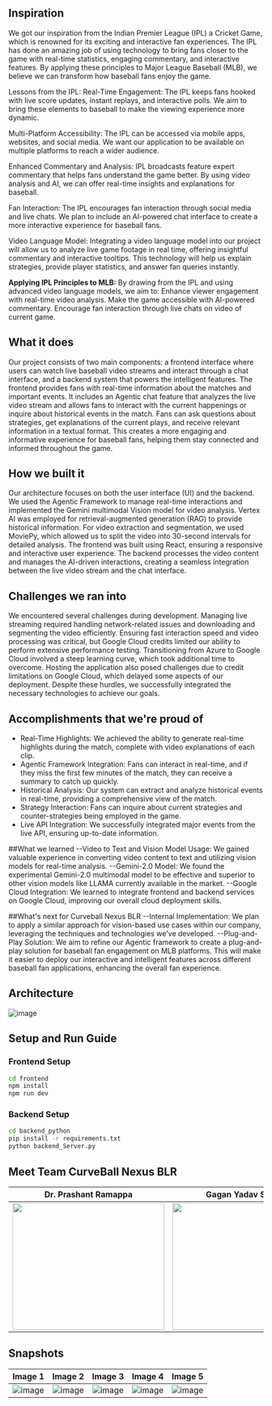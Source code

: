 ## Inspiration
We got our inspiration from the Indian Premier League (IPL) a Cricket Game, which is renowned for its exciting and interactive fan experiences. The IPL has done an amazing job of using technology to bring fans closer to the game with real-time statistics, engaging commentary, and interactive features. By applying these principles to Major League Baseball (MLB), we believe we can transform how baseball fans enjoy the game.
 
Lessons from the IPL:
Real-Time Engagement:
The IPL keeps fans hooked with live score updates, instant replays, and interactive polls. We aim to bring these elements to baseball to make the viewing experience more dynamic.
 
Multi-Platform Accessibility:
The IPL can be accessed via mobile apps, websites, and social media. We want our application to be available on multiple platforms to reach a wider audience.
 
Enhanced Commentary and Analysis:
IPL broadcasts feature expert commentary that helps fans understand the game better. By using video analysis and AI, we can offer real-time insights and explanations for baseball.
 
Fan Interaction:
The IPL encourages fan interaction through social media and live chats. We plan to include an AI-powered chat interface to create a more interactive experience for baseball fans.
 
Video Language Model:
Integrating a video language model into our project will allow us to analyze live game footage in real time, offering insightful commentary and interactive tooltips. This technology will help us explain strategies, provide player statistics, and answer fan queries instantly.
 
**Applying IPL Principles to MLB:**
By drawing from the IPL and using advanced video language models, we aim to:
Enhance viewer engagement with real-time video analysis.
Make the game accessible with AI-powered commentary.
Encourage fan interaction through live chats on video of current game.
 
## What it does
Our project consists of two main components: a frontend interface where users can watch live baseball video streams and interact through a chat interface, and a backend system that powers the intelligent features. The frontend provides fans with real-time information about the matches and important events. It includes an Agentic chat feature that analyzes the live video stream and allows fans to interact with the current happenings or inquire about historical events in the match. Fans can ask questions about strategies, get explanations of the current plays, and receive relevant information in a textual format. This creates a more engaging and informative experience for baseball fans, helping them stay connected and informed throughout the game.
 
## How we built it
Our architecture focuses on both the user interface (UI) and the backend. We used the Agentic Framework to manage real-time interactions and implemented the Gemini multimodal Vision model for video analysis. Vertex AI was employed for retrieval-augmented generation (RAG) to provide historical information. For video extraction and segmentation, we used MoviePy, which allowed us to split the video into 30-second intervals for detailed analysis. The frontend was built using React, ensuring a responsive and interactive user experience. The backend processes the video content and manages the AI-driven interactions, creating a seamless integration between the live video stream and the chat interface.
 
## Challenges we ran into
We encountered several challenges during development. Managing live streaming required handling network-related issues and downloading and segmenting the video efficiently. Ensuring fast interaction speed and video processing was critical, but Google Cloud credits limited our ability to perform extensive performance testing. Transitioning from Azure to Google Cloud involved a steep learning curve, which took additional time to overcome. Hosting the application also posed challenges due to credit limitations on Google Cloud, which delayed some aspects of our deployment. Despite these hurdles, we successfully integrated the necessary technologies to achieve our goals.
 
## Accomplishments that we're proud of
- Real-Time Highlights: We achieved the ability to generate real-time highlights during the match, complete with video explanations of each clip.
- Agentic Framework Integration: Fans can interact in real-time, and if they miss the first few minutes of the match, they can receive a summary to catch up quickly.
- Historical Analysis: Our system can extract and analyze historical events in real-time, providing a comprehensive view of the match.
- Strategy Interaction: Fans can inquire about current strategies and counter-strategies being employed in the game.
- Live API Integration: We successfully integrated major events from the live API, ensuring up-to-date information.
 
##What we learned
--Video to Text and Vision Model Usage: We gained valuable experience in converting video content to text and utilizing vision models for real-time analysis.
--Gemini-2.0 Model: We found the experimental Gemini-2.0 multimodal model to be effective and superior to other vision models like LLAMA currently available in the market.
--Google Cloud Integration: We learned to integrate frontend and backend services on Google Cloud, improving our overall cloud deployment skills.
 
##What's next for Curveball Nexus BLR
--Internal Implementation: We plan to apply a similar approach for vision-based use cases within our company, leveraging the techniques and technologies we've developed.
--Plug-and-Play Solution: We aim to refine our Agentic framework to create a plug-and-play solution for baseball fan engagement on MLB platforms. This will make it easier to deploy our interactive and intelligent features across different baseball fan applications, enhancing the overall fan experience.

## Architecture
![image](https://github.com/user-attachments/assets/cee78679-03cd-420d-a091-c473856a2867)

## Setup and Run Guide

### Frontend Setup
```bash
cd frontend
npm install
npm run dev
```

### Backend Setup
```bash
cd backend_python
pip install -r requirements.txt
python backend_Server.py
```

## Meet Team CurveBall Nexus BLR
| Dr. Prashant Ramappa | Gagan Yadav S | Druva Hegde | Himanshu Nanda |
|:---:|:---:|:---:|:---:|
| <img src="https://github.com/user-attachments/assets/93f728f4-3eea-4ee8-9ae6-1ba5bf4a99e8" style="width:300px;height:250px;object-fit:cover;object-position:center;"> | <img src="https://github-production-user-asset-6210df.s3.amazonaws.com/69206689/409558018-775556aa-2618-4068-a2ec-5ad9630e9303.jpg?X-Amz-Algorithm=AWS4-HMAC-SHA256&X-Amz-Credential=AKIAVCODYLSA53PQK4ZA%2F20250204%2Fus-east-1%2Fs3%2Faws4_request&X-Amz-Date=20250204T130758Z&X-Amz-Expires=300&X-Amz-Signature=0fb93d136fe833884244bfafc19d86d6f75c0177834465d6e4cb6a3392eff4dd&X-Amz-SignedHeaders=host" style="width:250px;height:250px;object-fit:cover;object-position:center;"> | <img src="https://github.com/user-attachments/assets/7143b896-35b8-4eb8-a945-4cf4a7214549" style="width:250px;height:250px;object-fit:cover;object-position:center;"> | <img src="https://github.com/user-attachments/assets/7ac098d8-518d-49e9-b291-b70fa74c5fba" style="width:250px;height:250px;object-fit:cover;object-position:center;"> |

## Snapshots
| Image 1 | Image 2 | Image 3 | Image 4 | Image 5 |
|:---:|:---:|:---:|:---:|:---:|
| ![image](https://github.com/user-attachments/assets/b320204d-3097-4873-a693-69691d33c860) | ![image](https://github.com/user-attachments/assets/3c3931eb-c9f1-471d-81fb-a98a5815c091) | ![image](https://github.com/user-attachments/assets/ce09500b-625a-4874-a60b-95631cbd40ec) | ![image](https://github.com/user-attachments/assets/4e469be8-7939-4567-aed0-9dce118fb0bd) | ![image](https://github.com/user-attachments/assets/f8c6ddb2-922f-4627-a9db-9356c9131090) |








